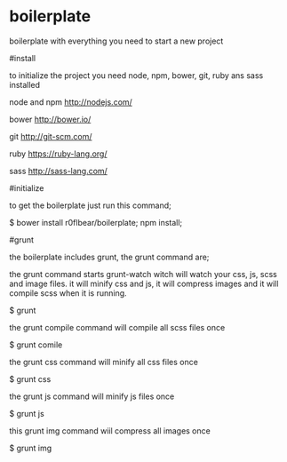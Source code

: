 boilerplate
===========

boilerplate with everything you need to start a new project

#install

to initialize the project you need node, npm, bower, git, ruby ans sass installed

node and npm http://nodejs.com/

bower http://bower.io/

git http://git-scm.com/

ruby https://ruby-lang.org/

sass http://sass-lang.com/

#initialize

to get the boilerplate just run this command;

$ bower install r0flbear/boilerplate; npm install; 

#grunt

the boilerplate includes grunt, the grunt command are;

the grunt command starts grunt-watch witch will watch your css, js, scss and image files.
it will minify css and js, it will compress images and it will compile scss when it is running.

$ grunt

the grunt compile command will compile all scss files once

$ grunt comile

the grunt css command will minify all css files once

$ grunt css

the grunt js command will minify js files once

$ grunt js

this grunt img command wiil compress all images once

$ grunt img

